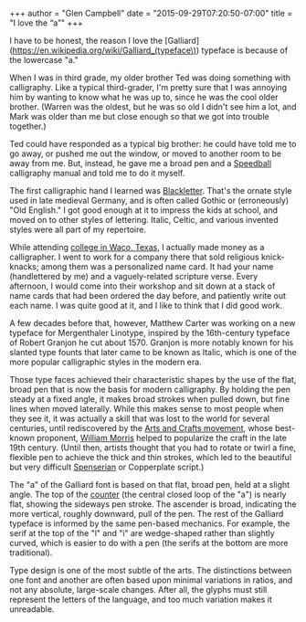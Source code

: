+++
author = "Glen Campbell"
date = "2015-09-29T07:20:50-07:00"
title = "I love the “a”"
+++

I have to be honest, the reason I love the
[Galliard](https://en.wikipedia.org/wiki/Galliard_(typeface\))
typeface is because of the lowercase "a."

When I was in third grade, my older brother Ted was doing something
with calligraphy. Like a typical third-grader, I'm pretty sure that
I was annoying him by wanting to know what he was up to, since he
was the cool older brother. (Warren was the oldest, but he was so
old I didn't see him a lot, and Mark was older than me but close
enough so that we got into trouble together.)

Ted could have responded as a typical big brother: he could have
told me to go away, or pushed me out the window, or moved to another
room to be away from me. But, instead, he gave me a broad pen and
a [Speedball](http://www.speedballart.com) calligraphy manual and
told me to do it myself.

The first calligraphic hand I learned was
[Blackletter](https://en.wikipedia.org/wiki/Blackletter).  That's
the ornate style used in late medieval Germany, and is often called
Gothic or (erroneously) "Old English." I got good enough at it to
impress the kids at school, and moved on to other styles of lettering.
Italic, Celtic, and various invented styles were all part of my
repertoire.

While attending [college in Waco, Texas](http://baylor.edu), I
actually made money as a calligrapher.  I went to work for a company
there that sold religious knick-knacks; among them was a personalized
name card. It had your name (handlettered by me) and a vaguely-related
scripture verse. Every afternoon, I would come into their workshop
and sit down at a stack of name cards that had been ordered the day
before, and patiently write out each name.  I was quite good at it,
and I like to think that I did good work.

A few decades before that, however, Matthew Carter was working on
a new typeface for Mergenthaler Linotype, inspired by the 16th-century
typeface of Robert Granjon he cut about 1570. Granjon is more notably
known for his slanted type founts that later came to be known as
Italic, which is one of the more popular calligraphic styles in the
modern era.

Those type faces achieved their characteristic shapes by the use
of the flat, broad pen that is now the basis for modern calligraphy.
By holding the pen steady at a fixed angle, it makes broad strokes
when pulled down, but fine lines when moved laterally. While this
makes sense to most people when they see it, it was actually a skill
that was lost to the world for several centuries, until rediscovered
by the [Arts and Crafts
movement](https://en.wikipedia.org/wiki/Arts_and_Crafts_movement), whose
best-known proponent, [William
Morris](https://en.wikipedia.org/wiki/William_Morris) helped to
popularize the craft in the late 19th century.  (Until then, artists
thought that you had to rotate or twirl a fine, flexible pen to
achieve the thick and thin strokes, which led to the beautiful but
very difficult
[Spenserian](https://en.wikipedia.org/wiki/Spencerian_script) or
Copperplate script.)

The "a" of the Galliard font is based on that flat, broad pen, held
at a slight angle. The top of the
[counter](https://en.wikipedia.org/wiki/Typeface_anatomy) (the
central closed loop of the "a") is nearly flat, showing the sideways
pen stroke. The ascender is broad, indicating the more vertical,
roughly downward, pull of the pen.  The rest of the Galliard typeface
is informed by the same pen-based mechanics. For example, the serif
at the top of the "l" and "i" are wedge-shaped rather than slightly
curved, which is easier to do with a pen (the serifs at the bottom
are more traditional).

Type design is one of the most subtle of the arts. 
The distinctions between one font and another are often based upon
minimal variations in ratios, and not any absolute, large-scale 
changes. After all, the glyphs must still represent the letters
of the language, and too much variation makes it unreadable.